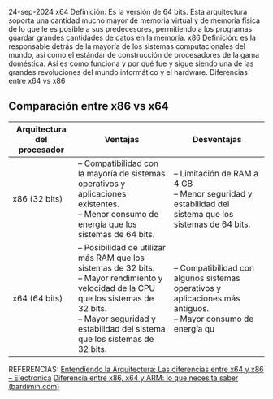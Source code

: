 24-sep-2024
x64
Definición: Es la versión de 64 bits. Esta arquitectura soporta una cantidad mucho mayor de memoria virtual y de memoria física de lo que le es posible a sus predecesores, permitiendo a los programas guardar grandes cantidades de datos en la memoria.
x86
Definición:  es la responsable detrás de la mayoría de los sistemas computacionales del mundo, así como el estándar de construcción de procesadores de la gama doméstica. Así es como funciona y por qué fue y sigue siendo una de las grandes revoluciones del mundo informático y el hardware.
Diferencias entre x64 vs x86
## Comparación entre x86 vs x64

| Arquitectura del procesador | Ventajas                                                                                                                                                                                                                 | Desventajas                                                                                                      |
| --------------------------- | ------------------------------------------------------------------------------------------------------------------------------------------------------------------------------------------------------------------------ | ---------------------------------------------------------------------------------------------------------------- |
| x86 (32 bits)               | – Compatibilidad con la mayoría de sistemas operativos y aplicaciones existentes.  <br>– Menor consumo de energía que los sistemas de 64 bits.                                                                           | – Limitación de RAM a 4 GB  <br>– Menor seguridad y estabilidad del sistema que los sistemas de 64 bits.         |
| x64 (64 bits)               | – Posibilidad de utilizar más RAM que los sistemas de 32 bits.  <br>– Mayor rendimiento y velocidad de la CPU que los sistemas de 32 bits.  <br>– Mayor seguridad y estabilidad del sistema que los sistemas de 32 bits. | – Compatibilidad con algunos sistemas operativos y aplicaciones más antiguos.  <br>– Mayor consumo de energía qu |
REFERENCIAS:
[Entendiendo la Arquitectura: Las diferencias entre x64 y x86 – Electronica](https://electronica.guru/con/entendiendo-la-arquitectura-las-diferencias-entre-x64-y-x86/)
[Diferencia entre x86, x64 y ARM: lo que necesita saber (bardimin.com)](https://bardimin.com/es/hardware-es/diferencia-entre-x86-x64-y-arm-lo-que-necesita-saber/)
